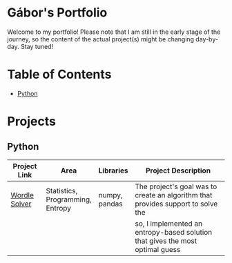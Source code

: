 # Gábor's Portfolio
Welcome to my portfolio! Please note that I am still in the early stage of the journey, so the content of the actual project(s) might be changing day-by-day. Stay tuned!

# Table of Contents
- [Python](#Python)

# Projects
## Python
| Project Link                                              | Area                                   | Libraries                    | Project Description          |
|-----------------------------------------------------------|----------------------------------------|-----------------------------|------------------------------|
| [Wordle Solver](https://github.com/gbrsoos/Wordle-Solver) | Statistics,<br>Programming,<br>Entropy | numpy,<br>pandas            | The project's goal was to create an algorithm that provides support to solve the  |  |                                                           |                                        |                             | daily [Wordle](https://www.nytimes.com/games/wordle/index.html) Challenge. To do  |
|                                                           |                                        |                             |  so,  I implemented an entropy-based solution that gives the most optimal guess   | |                                                           |                                        |                             |   based on the game's feedback on the most recently guessed word.                 |

